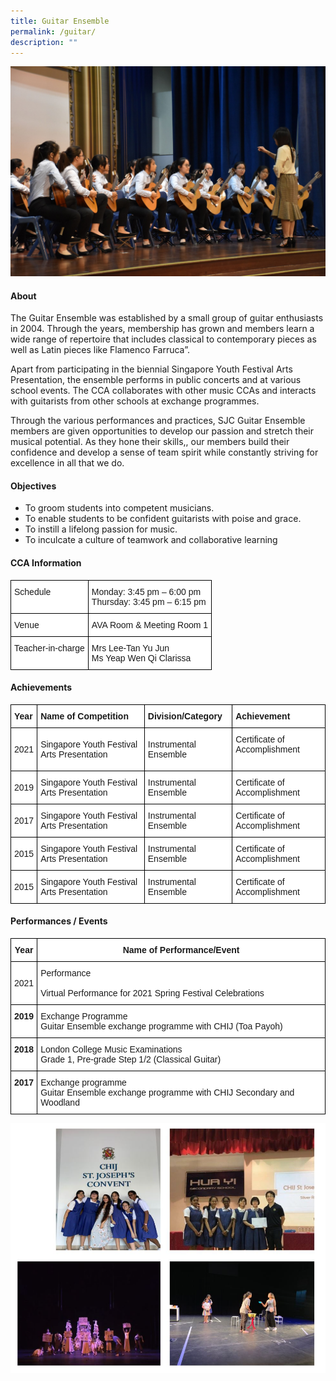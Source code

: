 ```yaml
---
title: Guitar Ensemble
permalink: /guitar/
description: ""
---
```

![](/images/CCA/Visual%20&amp;%20Performing%20Arts/Guitar%20Ensemble/G1.jpg)

#### **About**


The Guitar Ensemble was established by a small group of guitar enthusiasts in 2004. Through the years, membership has grown and members learn a wide range of repertoire that includes classical to contemporary pieces as well as Latin pieces like Flamenco Farruca”.  

  

Apart from participating in the biennial Singapore Youth Festival Arts Presentation, the ensemble performs in public concerts and at various school events. The CCA collaborates with other music CCAs and interacts with guitarists from other schools at exchange programmes.

  

Through the various performances and practices, SJC Guitar Ensemble members are given opportunities to develop our passion and stretch their musical potential. As they hone their skills,, our members build their confidence and develop a sense of team spirit while constantly striving for excellence in all that we do.

#### **Objectives**


*   To groom students into competent musicians.
*   To enable students to be confident guitarists with poise and grace.
*   To instill a lifelong passion for music.
*   To inculcate a culture of teamwork and collaborative learning

#### **CCA Information**


<style type="text/css">
.tg  {border-collapse:collapse;border-spacing:0;}
.tg td{border-color:black;border-style:solid;border-width:1px;font-family:Arial, sans-serif;font-size:14px;
  overflow:hidden;padding:10px 5px;word-break:normal;}
.tg th{border-color:black;border-style:solid;border-width:1px;font-family:Arial, sans-serif;font-size:14px;
  font-weight:normal;overflow:hidden;padding:10px 5px;word-break:normal;}
.tg .tg-ktyi{background-color:#FFF;text-align:left;vertical-align:top}
</style>
<table class="tg">
<thead>
  <tr>
    <th class="tg-ktyi">Schedule<br></th>
    <th class="tg-ktyi">Monday: 3:45 pm – 6:00 pm<br>Thursday: 3:45 pm – 6:15 pm</th>
  </tr>
</thead>
<tbody>
  <tr>
    <td class="tg-ktyi">Venue<br></td>
    <td class="tg-ktyi">AVA Room &amp; Meeting Room 1</td>
  </tr>
  <tr>
    <td class="tg-ktyi">Teacher-in-charge<br></td>
    <td class="tg-ktyi">Mrs Lee-Tan Yu Jun<br>Ms Yeap Wen Qi Clarissa</td>
  </tr>
</tbody>
</table>

#### **Achievements**


<style type="text/css">
.tg  {border-collapse:collapse;border-spacing:0;}
.tg td{border-color:black;border-style:solid;border-width:1px;font-family:Arial, sans-serif;font-size:14px;
  overflow:hidden;padding:10px 5px;word-break:normal;}
.tg th{border-color:black;border-style:solid;border-width:1px;font-family:Arial, sans-serif;font-size:14px;
  font-weight:normal;overflow:hidden;padding:10px 5px;word-break:normal;}
.tg .tg-dgl5{background-color:#FFF;font-weight:bold;text-align:left;vertical-align:top}
.tg .tg-zr06{background-color:#FFF;text-align:left;vertical-align:middle}
.tg .tg-ktyi{background-color:#FFF;text-align:left;vertical-align:top}
</style>
<table class="tg">
<thead>
  <tr>
    <th class="tg-dgl5">Year<br></th>
    <th class="tg-dgl5">Name of Competition<br></th>
    <th class="tg-dgl5">Division/Category<br></th>
    <th class="tg-dgl5">Achievement<br></th>
  </tr>
</thead>
<tbody>
  <tr>
    <td class="tg-zr06"> 2021</td>
    <td class="tg-zr06">Singapore Youth Festival Arts Presentation</td>
    <td class="tg-zr06">Instrumental Ensemble</td>
    <td class="tg-zr06">Certificate of Accomplishment<br><br></td>
  </tr>
  <tr>
    <td class="tg-zr06">2019<br></td>
    <td class="tg-ktyi">Singapore Youth Festival Arts Presentation<br></td>
    <td class="tg-ktyi">Instrumental Ensemble<br></td>
    <td class="tg-ktyi">Certificate of Accomplishment<br></td>
  </tr>
  <tr>
    <td class="tg-zr06">2017<br></td>
    <td class="tg-ktyi">Singapore Youth Festival Arts Presentation<br></td>
    <td class="tg-ktyi">Instrumental Ensemble<br></td>
    <td class="tg-ktyi">Certificate of Accomplishment<br></td>
  </tr>
  <tr>
    <td class="tg-zr06">2015<br></td>
    <td class="tg-ktyi">Singapore Youth Festival Arts Presentation<br></td>
    <td class="tg-ktyi">Instrumental Ensemble<br></td>
    <td class="tg-ktyi">Certificate of Accomplishment<br></td>
  </tr>
  <tr>
    <td class="tg-zr06">2015<br></td>
    <td class="tg-ktyi">Singapore Youth Festival Arts Presentation<br></td>
    <td class="tg-ktyi">Instrumental Ensemble<br></td>
    <td class="tg-ktyi">Certificate of Accomplishment</td>
  </tr>
</tbody>
</table>

#### **Performances / Events**


<style type="text/css">
.tg  {border-collapse:collapse;border-spacing:0;}
.tg td{border-color:black;border-style:solid;border-width:1px;font-family:Arial, sans-serif;font-size:14px;
  overflow:hidden;padding:10px 5px;word-break:normal;}
.tg th{border-color:black;border-style:solid;border-width:1px;font-family:Arial, sans-serif;font-size:14px;
  font-weight:normal;overflow:hidden;padding:10px 5px;word-break:normal;}
.tg .tg-9hzb{background-color:#FFF;font-weight:bold;text-align:center;vertical-align:top}
.tg .tg-f4yw{background-color:#FFF;text-align:center;vertical-align:middle}
.tg .tg-zr06{background-color:#FFF;text-align:left;vertical-align:middle}
.tg .tg-ktyi{background-color:#FFF;text-align:left;vertical-align:top}
</style>
<table class="tg">
<thead>
  <tr>
    <th class="tg-9hzb">Year<br></th>
    <th class="tg-9hzb">Name of Performance/Event<br></th>
  </tr>
</thead>
<tbody>
  <tr>
    <td class="tg-f4yw"> 2021</td>
    <td class="tg-zr06">Performance<br><br>Virtual Performance for 2021 Spring Festival Celebrations </td>
  </tr>
  <tr>
    <td class="tg-9hzb">2019<br></td>
    <td class="tg-ktyi"><span style="background-color:initial">Exchange Programme</span><br>Guitar Ensemble exchange programme with CHIJ (Toa Payoh)</td>
  </tr>
  <tr>
    <td class="tg-9hzb">2018<br></td>
    <td class="tg-ktyi"><span style="background-color:initial">London College Music Examinations</span><br>Grade 1, Pre-grade Step 1/2 (Classical Guitar)</td>
  </tr>
  <tr>
    <td class="tg-9hzb">2017<br></td>
    <td class="tg-ktyi"><span style="background-color:initial">Exchange programme</span><br>Guitar Ensemble exchange programme with CHIJ Secondary and Woodland</td>
  </tr>
</tbody>
</table>

![](/images/CCA/Visual%20&amp;%20Performing%20Arts/Guitar%20Ensemble/G2.png)
